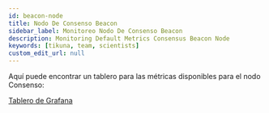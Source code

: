 ```yaml
---
id: beacon-node
title: Nodo De Consenso Beacon
sidebar_label: Monitoreo Nodo De Consenso Beacon
description: Monitoring Default Metrics Consensus Beacon Node
keywords: [tikuna, team, scientists]
custom_edit_url: null
---
```


Aquí puede encontrar un tablero para las métricas disponibles para el nodo Consenso:

[Tablero de Grafana](https://dash.tikuna.io/public-dashboards/d7322b0297754a82bdff153e74c5d2c0?orgId=0)